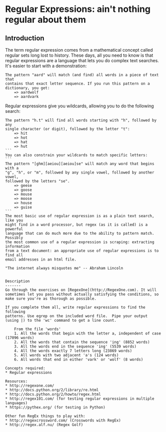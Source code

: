 Regular Expressions: ain't nothing regular about them
=======

Introduction
-------
The term regular expression comes from a mathematical concept called regular
sets long lost to history. These days, all you need to know is that regular
expressions are a language that lets you do complex text searches. It's easier
to start with a demonstration:
```
The pattern "aard" will match (and find) all words in a piece of text that
contains that exact letter sequence. If you run this pattern on a
dictionary, you get:
    => aardwolf
    => aardvark
```
Regular expressions give you wildcards, allowing you to do the following search:
````
The pattern "h.t" will find all words starting with "h", followed by any
single character (or digit), followed by the letter "t":
    => hit
    => hot
    => hat
    => hut
```
You can also constrain your wildcards to match specific letters:
```
The pattern "[ghm][aeiou][aeiou]se" will match any word that begins with a
"g", "h", or "m", followed by any single vowel, followed by another vowel,
followed by the letters "se".
    => geese
    => goose
    => mouse
    => moose
    => house
    => guise
```
The most basic use of regular expression is as a plain text search, like you
might find in a word processor, but regex (as it is called) is a powerful
language that can do much more due to the ability to pattern match. Possibly
the most common use of a regular expression is scraping: extracting information
from a text document: an appropriate use of regular expressions is to find all
email addresses in an html file.

"The internet always misquotes me" -- Abraham Lincoln


Description
-------
Go through the exercises on [RegexOne](http://RegexOne.com). It will sometimes let you pass without actually satisfying the conditions, so make sure you're as thorough as possible.

If you complete them all, write regular expressions to find the following
patterns. Use egrep on the included word file.  Pipe your output (using |) to the 'wc' command to get a line count.

    From the file 'words'
    1. All the words that begin with the letter a, independent of case (17096 words)
    2. All the words that contain the sequence 'ing' (8852 words)
    3. All the words end in the sequence 'ing' (5539 words)
    4. All the words exactly 7 letters long (23869 words)
    5. All words with two adjacent 'a's (124 words)
    6. All words that end in either 'vark' or 'wolf' (8 words)

Concepts required:
* Regular expressions

Resources:
* http://regexone.com/
* http://docs.python.org/2/library/re.html
* http://docs.python.org/2/howto/regex.html
* http://regex101.com/ (for testing regular expressions in multiple languages)
* https://pythex.org/ (for testing in Python)

Other fun RegEx things to play with:
* http://regexcrossword.com/ (Crosswords with RegEx)
* http://regex.alf.nu/ (Regex Golf)

